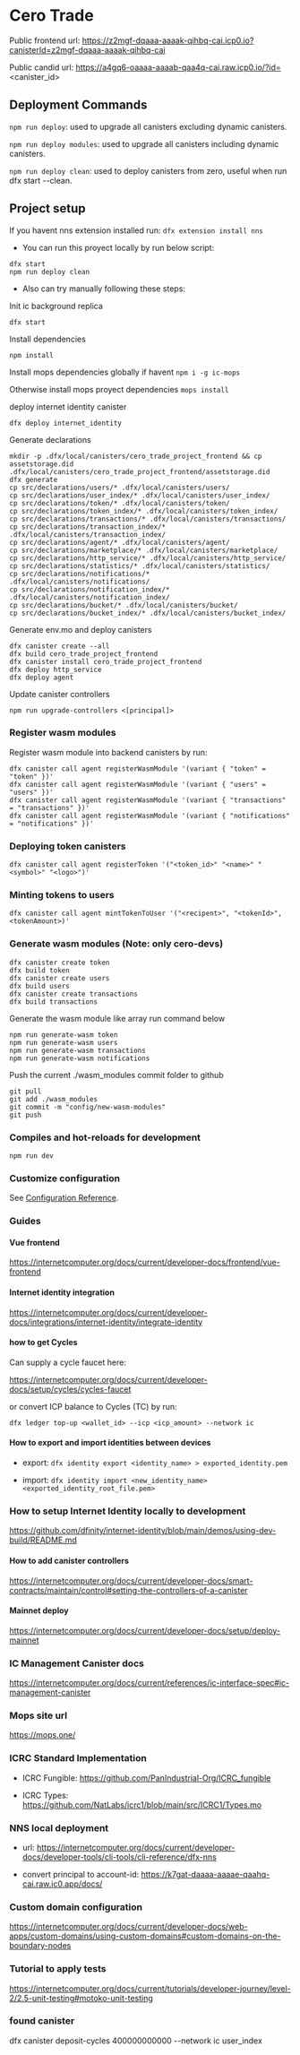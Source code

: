 <!-- TODO subdomain integration with `cerotrade.cl/alfa` -->
<!-- TODO review about decimal amounts precision in backend web2 and web3 -->
<!-- TODO make frontend interface to redemptions flow -->
<!-- TODO checkout timeout requests on API Web2 -->

# Cero Trade

Public frontend url: https://z2mgf-dqaaa-aaaak-qihbq-cai.icp0.io?canisterId=z2mgf-dqaaa-aaaak-qihbq-cai

Public candid url: https://a4gq6-oaaaa-aaaab-qaa4q-cai.raw.icp0.io/?id=<canister_id>

## Deployment Commands

`npm run deploy`: used to upgrade all canisters excluding dynamic canisters.

`npm run deploy modules`: used to upgrade all canisters including dynamic canisters.

`npm run deploy clean`: used to deploy canisters from zero, useful when run dfx start --clean.

## Project setup

If you havent nns extension installed run:
`dfx extension install nns`

* You can run this proyect locally by run below script:
```
dfx start
npm run deploy clean
```


* Also can try manually following these steps:

Init ic background replica

`dfx start`

Install dependencies

`npm install`

Install mops dependencies globally if havent
`npm i -g ic-mops`

Otherwise install mops proyect dependencies
`mops install`


deploy internet identity canister

`dfx deploy internet_identity`

Generate declarations
```
mkdir -p .dfx/local/canisters/cero_trade_project_frontend && cp assetstorage.did .dfx/local/canisters/cero_trade_project_frontend/assetstorage.did
dfx generate
cp src/declarations/users/* .dfx/local/canisters/users/
cp src/declarations/user_index/* .dfx/local/canisters/user_index/
cp src/declarations/token/* .dfx/local/canisters/token/
cp src/declarations/token_index/* .dfx/local/canisters/token_index/
cp src/declarations/transactions/* .dfx/local/canisters/transactions/
cp src/declarations/transaction_index/* .dfx/local/canisters/transaction_index/
cp src/declarations/agent/* .dfx/local/canisters/agent/
cp src/declarations/marketplace/* .dfx/local/canisters/marketplace/
cp src/declarations/http_service/* .dfx/local/canisters/http_service/
cp src/declarations/statistics/* .dfx/local/canisters/statistics/
cp src/declarations/notifications/* .dfx/local/canisters/notifications/
cp src/declarations/notification_index/* .dfx/local/canisters/notification_index/
cp src/declarations/bucket/* .dfx/local/canisters/bucket/
cp src/declarations/bucket_index/* .dfx/local/canisters/bucket_index/
```

Generate env.mo and deploy canisters

```
dfx canister create --all
dfx build cero_trade_project_frontend
dfx canister install cero_trade_project_frontend
dfx deploy http_service
dfx deploy agent
```

Update canister controllers

`
npm run upgrade-controllers <[principal]>
`

### Register wasm modules

Register wasm module into backend canisters by run:
```
dfx canister call agent registerWasmModule '(variant { "token" = "token" })'
dfx canister call agent registerWasmModule '(variant { "users" = "users" })'
dfx canister call agent registerWasmModule '(variant { "transactions" = "transactions" })'
dfx canister call agent registerWasmModule '(variant { "notifications" = "notifications" })'
```

### Deploying token canisters
`
dfx canister call agent registerToken '("<token_id>" "<name>" "<symbol>" "<logo>")'
`

### Minting tokens to users
`
dfx canister call agent mintTokenToUser '("<recipent>", "<tokenId>", <tokenAmount>)'
`

### Generate wasm modules (Note: only cero-devs)
```
dfx canister create token
dfx build token
dfx canister create users
dfx build users
dfx canister create transactions
dfx build transactions
```

Generate the wasm module like array run command below

```
npm run generate-wasm token
npm run generate-wasm users
npm run generate-wasm transactions
npm run generate-wasm notifications
```

Push the current ./wasm_modules commit folder to github
```
git pull
git add ./wasm_modules
git commit -m "config/new-wasm-modules"
git push
```

### Compiles and hot-reloads for development
`npm run dev`

### Customize configuration
See [Configuration Reference](https://vitejs.dev/config/).


### Guides

#### Vue frontend
https://internetcomputer.org/docs/current/developer-docs/frontend/vue-frontend

#### Internet identity integration
https://internetcomputer.org/docs/current/developer-docs/integrations/internet-identity/integrate-identity

#### how to get Cycles

Can supply a cycle faucet here:

https://internetcomputer.org/docs/current/developer-docs/setup/cycles/cycles-faucet

or convert ICP balance to Cycles (TC) by run:

`dfx ledger top-up <wallet_id> --icp <icp_amount> --network ic`

#### How to export and import identities between devices
* export: `dfx identity export <identity_name> > exported_identity.pem`

* import: `dfx identity import <new_identity_name> <exported_identity_root_file.pem>`

### How to setup Internet Identity locally to development
https://github.com/dfinity/internet-identity/blob/main/demos/using-dev-build/README.md

#### How to add canister controllers
https://internetcomputer.org/docs/current/developer-docs/smart-contracts/maintain/control#setting-the-controllers-of-a-canister

#### Mainnet deploy
https://internetcomputer.org/docs/current/developer-docs/setup/deploy-mainnet

### IC Management Canister docs
https://internetcomputer.org/docs/current/references/ic-interface-spec#ic-management-canister

### Mops site url
https://mops.one/

### ICRC Standard Implementation
* ICRC Fungible: https://github.com/PanIndustrial-Org/ICRC_fungible

* ICRC Types: https://github.com/NatLabs/icrc1/blob/main/src/ICRC1/Types.mo

### NNS local deployment
* url: https://internetcomputer.org/docs/current/developer-docs/developer-tools/cli-tools/cli-reference/dfx-nns

* convert principal to account-id: https://k7gat-daaaa-aaaae-qaahq-cai.raw.ic0.app/docs/

### Custom domain configuration
https://internetcomputer.org/docs/current/developer-docs/web-apps/custom-domains/using-custom-domains#custom-domains-on-the-boundary-nodes

### Tutorial to apply tests
https://internetcomputer.org/docs/current/tutorials/developer-journey/level-2/2.5-unit-testing#motoko-unit-testing

### found canister
dfx canister deposit-cycles 400000000000 --network ic user_index